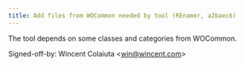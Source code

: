 ```yaml
---
title: Add files from WOCommon needed by tool (REnamer, a2baec6)
---
```


The tool depends on some classes and categories from WOCommon.

Signed-off-by: Wincent Colaiuta &lt;win@wincent.com&gt;
